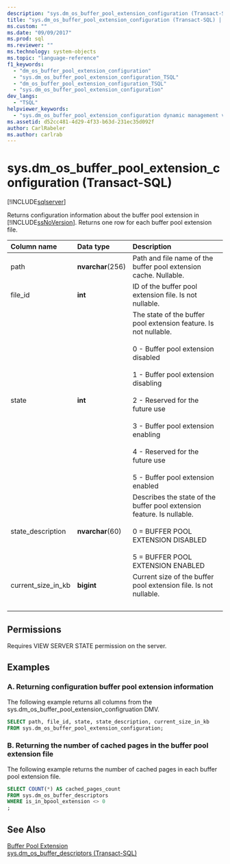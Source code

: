 ```yaml
---
description: "sys.dm_os_buffer_pool_extension_configuration (Transact-SQL)"
title: "sys.dm_os_buffer_pool_extension_configuration (Transact-SQL) | Microsoft Docs"
ms.custom: ""
ms.date: "09/09/2017"
ms.prod: sql
ms.reviewer: ""
ms.technology: system-objects
ms.topic: "language-reference"
f1_keywords: 
  - "dm_os_buffer_pool_extension_configuration"
  - "sys.dm_os_buffer_pool_extension_configuration_TSQL"
  - "dm_os_buffer_pool_extension_configuration_TSQL"
  - "sys.dm_os_buffer_pool_extension_configuration"
dev_langs: 
  - "TSQL"
helpviewer_keywords: 
  - "sys.dm_os_buffer_pool_extension_configuration dynamic management view"
ms.assetid: d52cc481-4d29-4f33-b63d-231ec35d092f
author: CarlRabeler
ms.author: carlrab
---
```

# sys.dm_os_buffer_pool_extension_configuration (Transact-SQL)

[!INCLUDE[sqlserver](../../includes/applies-to-version/sqlserver.md)]

  Returns configuration information about the buffer pool extension in [!INCLUDE[ssNoVersion](../../includes/ssnoversion-md.md)]. Returns one row for each buffer pool extension file.  
  

  
| Column name | Data type | Description |
| :---------- | :-------- | :---------- |
|path|**nvarchar**(256)|Path and file name of the buffer pool extension cache. Nullable.|  
|file_id|**int**|ID of the buffer pool extension file. Is not nullable.|  
|state|**int**|The state of the buffer pool extension feature. Is not nullable.<br /><br /> 0 - Buffer pool extension disabled<br /><br /> 1 - Buffer pool extension disabling<br /><br /> 2 - Reserved for the future use<br /><br /> 3 - Buffer pool extension enabling<br /><br /> 4 - Reserved for the future use<br /><br /> 5 - Buffer pool extension enabled|  
|state_description|**nvarchar**(60)|Describes the state of the buffer pool extension feature. Is nullable.<br /><br /> 0 = BUFFER POOL EXTENSION DISABLED<br /><br /> 5 = BUFFER POOL EXTENSION ENABLED|
|current_size_in_kb|**bigint**|Current size of the buffer pool extension file. Is not nullable.|
| &nbsp; | &nbsp; | &nbsp; |

## Permissions  
 Requires VIEW SERVER STATE permission on the server.  
  
## Examples  
  
### A. Returning configuration buffer pool extension information  
 The following example returns all columns from the sys.dm_os_buffer_pool_extension_configruation DMV.  
  
```sql  
SELECT path, file_id, state, state_description, current_size_in_kb  
FROM sys.dm_os_buffer_pool_extension_configuration;  
```  
  
### B. Returning the number of cached pages in the buffer pool extension file  
 The following example returns the number of cached pages in each buffer pool extension file.  
  
```sql  
SELECT COUNT(*) AS cached_pages_count  
FROM sys.dm_os_buffer_descriptors  
WHERE is_in_bpool_extension <> 0  
;  
```  
  
## See Also  
 [Buffer Pool Extension](../../database-engine/configure-windows/buffer-pool-extension.md)   
 [sys.dm_os_buffer_descriptors &#40;Transact-SQL&#41;](../../relational-databases/system-dynamic-management-views/sys-dm-os-buffer-descriptors-transact-sql.md)  
  
  
